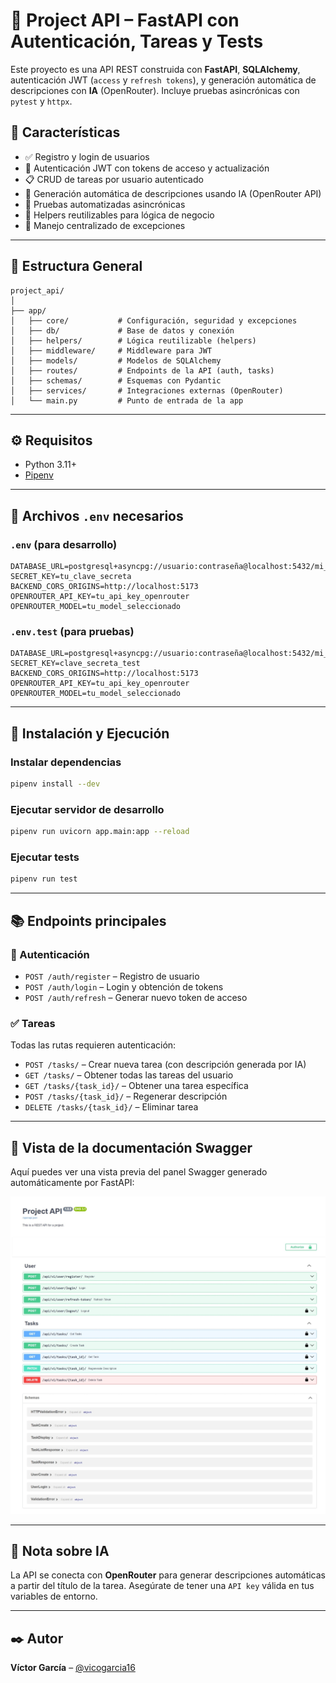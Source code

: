 
# 📌 Project API – FastAPI con Autenticación, Tareas y Tests

Este proyecto es una API REST construida con **FastAPI**, **SQLAlchemy**, autenticación JWT (`access` y `refresh tokens`), y generación automática de descripciones con **IA** (OpenRouter). Incluye pruebas asincrónicas con `pytest` y `httpx`.

## 🚀 Características

- ✅ Registro y login de usuarios
- 🔐 Autenticación JWT con tokens de acceso y actualización
- 📋 CRUD de tareas por usuario autenticado
- 🧠 Generación automática de descripciones usando IA (OpenRouter API)
- 🧪 Pruebas automatizadas asincrónicas
- 🧰 Helpers reutilizables para lógica de negocio
- 🧼 Manejo centralizado de excepciones

---

## 📁 Estructura General

```
project_api/
│
├── app/
│   ├── core/           # Configuración, seguridad y excepciones
│   ├── db/             # Base de datos y conexión
│   ├── helpers/        # Lógica reutilizable (helpers)
│   ├── middleware/     # Middleware para JWT
│   ├── models/         # Modelos de SQLAlchemy
│   ├── routes/         # Endpoints de la API (auth, tasks)
│   ├── schemas/        # Esquemas con Pydantic
│   ├── services/       # Integraciones externas (OpenRouter)
│   └── main.py         # Punto de entrada de la app
```

---

## ⚙️ Requisitos

- Python 3.11+
- [Pipenv](https://pipenv.pypa.io/en/latest/)

---

## 🔐 Archivos `.env` necesarios

### `.env` (para desarrollo)

```env
DATABASE_URL=postgresql+asyncpg://usuario:contraseña@localhost:5432/mi_base
SECRET_KEY=tu_clave_secreta
BACKEND_CORS_ORIGINS=http://localhost:5173
OPENROUTER_API_KEY=tu_api_key_openrouter
OPENROUTER_MODEL=tu_model_seleccionado
```

### `.env.test` (para pruebas)

```env
DATABASE_URL=postgresql+asyncpg://usuario:contraseña@localhost:5432/mi_base_test
SECRET_KEY=clave_secreta_test
BACKEND_CORS_ORIGINS=http://localhost:5173
OPENROUTER_API_KEY=tu_api_key_openrouter
OPENROUTER_MODEL=tu_model_seleccionado
```

---

## 🧪 Instalación y Ejecución

### Instalar dependencias

```bash
pipenv install --dev
```

### Ejecutar servidor de desarrollo

```bash
pipenv run uvicorn app.main:app --reload
```

### Ejecutar tests

```bash
pipenv run test
```

---

## 📚 Endpoints principales

### 🔐 Autenticación

- `POST /auth/register` – Registro de usuario
- `POST /auth/login` – Login y obtención de tokens
- `POST /auth/refresh` – Generar nuevo token de acceso

### ✅ Tareas

Todas las rutas requieren autenticación:

- `POST /tasks/` – Crear nueva tarea (con descripción generada por IA)
- `GET /tasks/` – Obtener todas las tareas del usuario
- `GET /tasks/{task_id}/` – Obtener una tarea específica
- `POST /tasks/{task_id}/` – Regenerar descripción
- `DELETE /tasks/{task_id}/` – Eliminar tarea

---

## 🧭 Vista de la documentación Swagger

Aquí puedes ver una vista previa del panel Swagger generado automáticamente por FastAPI:

![Swagger Screenshot](https://github.com/vicogarcia16/project_api/blob/main/assets/swagger_preview.jpeg)

---

## 📎 Nota sobre IA

La API se conecta con **OpenRouter** para generar descripciones automáticas a partir del título de la tarea. Asegúrate de tener una `API key` válida en tus variables de entorno.

---

## ✒️ Autor

**Víctor García** – [@vicogarcia16](https://github.com/vicogarcia16)
